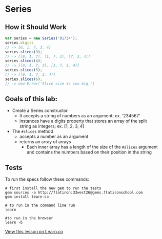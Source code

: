 # Series
## How it Should Work
```javascript
var series = new Series('01734');
series.digits
// -> [0, 1, 7, 3, 4]
series.slices(3);
// -> [[0, 1, 7], [1, 7, 3], [7, 3, 4]]
series.slices(4);
// -> [[0, 1, 7, 3], [1, 7, 3, 4]]
series.slices(5);
// -> [[0, 1, 7, 3, 4]]
series.slices(6);
// -> new Error('Slice size is too big.')
```

## Goals of this lab:
* Create a Series constructor
  * It accepts a string of numbers as an argument; ex. '234567'
  * instances have a digits property that stores an array of the split string as integers; ex. [1, 2, 3, 4]
* The `#slices` method
  * accepts a number as an argument
  * returns an array of arrays 
    * Each inner array has a length of the size of the `#slices` argument and contains the numbers based on their position in the string

## Tests
To run the specs follow these commands:
```shell
# first install the new gem to run the tests
gem sources -a http://flatiron:33west26@gems.flatironschool.com
gem install learn-co

# to run in the command line run
learn

#to run in the browser
learn -b
```

<a href='https://learn.co/lessons/series.js' data-visibility='hidden'>View this lesson on Learn.co</a>
